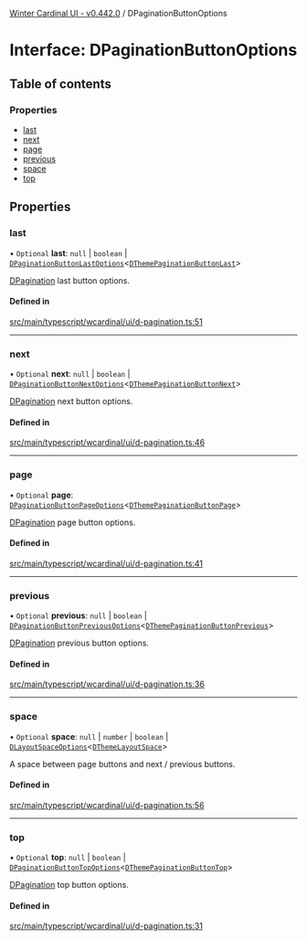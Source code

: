 [Winter Cardinal UI - v0.442.0](../index.md) / DPaginationButtonOptions

# Interface: DPaginationButtonOptions

## Table of contents

### Properties

- [last](DPaginationButtonOptions.md#last)
- [next](DPaginationButtonOptions.md#next)
- [page](DPaginationButtonOptions.md#page)
- [previous](DPaginationButtonOptions.md#previous)
- [space](DPaginationButtonOptions.md#space)
- [top](DPaginationButtonOptions.md#top)

## Properties

### last

• `Optional` **last**: ``null`` \| `boolean` \| [`DPaginationButtonLastOptions`](DPaginationButtonLastOptions.md)\<[`DThemePaginationButtonLast`](DThemePaginationButtonLast.md)\>

[DPagination](../classes/DPagination.md) last button options.

#### Defined in

[src/main/typescript/wcardinal/ui/d-pagination.ts:51](https://github.com/winter-cardinal/winter-cardinal-ui/blob/v0.442.0/src/main/typescript/wcardinal/ui/d-pagination.ts#L51)

___

### next

• `Optional` **next**: ``null`` \| `boolean` \| [`DPaginationButtonNextOptions`](DPaginationButtonNextOptions.md)\<[`DThemePaginationButtonNext`](DThemePaginationButtonNext.md)\>

[DPagination](../classes/DPagination.md) next button options.

#### Defined in

[src/main/typescript/wcardinal/ui/d-pagination.ts:46](https://github.com/winter-cardinal/winter-cardinal-ui/blob/v0.442.0/src/main/typescript/wcardinal/ui/d-pagination.ts#L46)

___

### page

• `Optional` **page**: [`DPaginationButtonPageOptions`](DPaginationButtonPageOptions.md)\<[`DThemePaginationButtonPage`](DThemePaginationButtonPage.md)\>

[DPagination](../classes/DPagination.md) page button options.

#### Defined in

[src/main/typescript/wcardinal/ui/d-pagination.ts:41](https://github.com/winter-cardinal/winter-cardinal-ui/blob/v0.442.0/src/main/typescript/wcardinal/ui/d-pagination.ts#L41)

___

### previous

• `Optional` **previous**: ``null`` \| `boolean` \| [`DPaginationButtonPreviousOptions`](DPaginationButtonPreviousOptions.md)\<[`DThemePaginationButtonPrevious`](DThemePaginationButtonPrevious.md)\>

[DPagination](../classes/DPagination.md) previous button options.

#### Defined in

[src/main/typescript/wcardinal/ui/d-pagination.ts:36](https://github.com/winter-cardinal/winter-cardinal-ui/blob/v0.442.0/src/main/typescript/wcardinal/ui/d-pagination.ts#L36)

___

### space

• `Optional` **space**: ``null`` \| `number` \| `boolean` \| [`DLayoutSpaceOptions`](DLayoutSpaceOptions.md)\<[`DThemeLayoutSpace`](DThemeLayoutSpace.md)\>

A space between page buttons and next / previous buttons.

#### Defined in

[src/main/typescript/wcardinal/ui/d-pagination.ts:56](https://github.com/winter-cardinal/winter-cardinal-ui/blob/v0.442.0/src/main/typescript/wcardinal/ui/d-pagination.ts#L56)

___

### top

• `Optional` **top**: ``null`` \| `boolean` \| [`DPaginationButtonTopOptions`](DPaginationButtonTopOptions.md)\<[`DThemePaginationButtonTop`](DThemePaginationButtonTop.md)\>

[DPagination](../classes/DPagination.md) top button options.

#### Defined in

[src/main/typescript/wcardinal/ui/d-pagination.ts:31](https://github.com/winter-cardinal/winter-cardinal-ui/blob/v0.442.0/src/main/typescript/wcardinal/ui/d-pagination.ts#L31)
